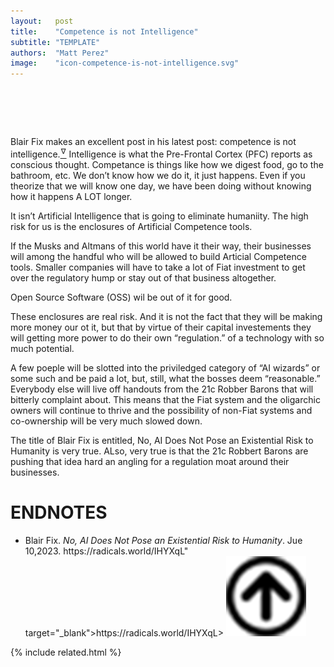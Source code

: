 ```yaml
---
layout:   post
title:    "Competence is not Intelligence"
subtitle: "TEMPLATE"
authors:  "Matt Perez"
image:    "icon-competence-is-not-intelligence.svg"
---
```


<div style="display:none;">
 <p>Intelligence is what the PFC reports to us as conscious throught; competance is how we digest food, go to the bathroom, etc. We don&rsquo;t know how we do it, it just happens.</p>
</div>

<h1>&nbsp;</h1>
 <p>Blair Fix makes an excellent post in his latest post: competence is not intelligence.<a href="#en01"><sup id="bm01">&hairsp;&nabla;&hairsp;</sup></a> Intelligence is what the Pre-Frontal Cortex (PFC) reports as conscious thought. Competance is things like how we digest food, go to the bathroom, etc. We don&rsquo;t know how we do it, it just happens. Even if you theorize that we will know one day, we have been doing without knowing how it happens A LOT longer.</p>
 <p>It isn&rsquo;t Artificial Intelligence that is going to <span class='_quotespan'>eliminate humaniity.</span> The high risk for us is the enclosures of Artificial Competence tools.</p>
 <p>If the Musks and Altmans of this world have it their way, their businesses will among the handful who will be allowed to build Articial Competence tools. Smaller companies will have to take a lot of <span class='_paradigm'>Fiat</span> investment to get over the regulatory hump or stay out of that business altogether.</p>
 <p>Open Source Software (OSS) wil be out of it for good.</p>
 </p>These enclosures are real risk. And it is not the fact that they will be making more money our ot it, but that by virtue of their capital investements they will getting more power to do their own &ldquo;regulation.&rdquo; of a technology with so much potential.</p>
 <p>A few poeple will be slotted into the priviledged category of &ldquo;AI wizards&rdquo; or some such and be paid a lot, but, still, what the bosses deem &ldquo;reasonable.&rdquo; Everybody else will live off handouts from the 21c Robber Barons that will bitterly complaint about. This means that the <span class='_paradigm'>Fiat</span> system and the oligarchic owners will continue to thrive and the possibility of non-<span class='_paradigm'>Fiat</span> systems and co-ownership will be very much slowed down.</p>
 <p>The title of Blair Fix is entitled, <span class='_quotespan'>No, AI Does Not Pose an Existential Risk to Humanity</span> is very true. ALso, very true is that the 21c Robbert Barons are pushing that idea hard an angling for a regulation moat around their businesses.</p>

<h1 class="_section">ENDNOTES</h1>
 <ul>
  <li id="en01">
   <p class="_list-item">
    Blair Fix.
    <em>No, AI Does Not Pose an Existential Risk to Humanity</em>.
    Jue 10,2023.
    <a class="_uparrow">https://radicals.world/IHYXqL" target="_blank">https://radicals.world/IHYXqL</a>&gt;
    <a class="_uparrow" href="#bm01"><img src="/assets/img/arrow-up-icon.png"></a>
   </p>
  </li>
 </ul>

{% include related.html %}